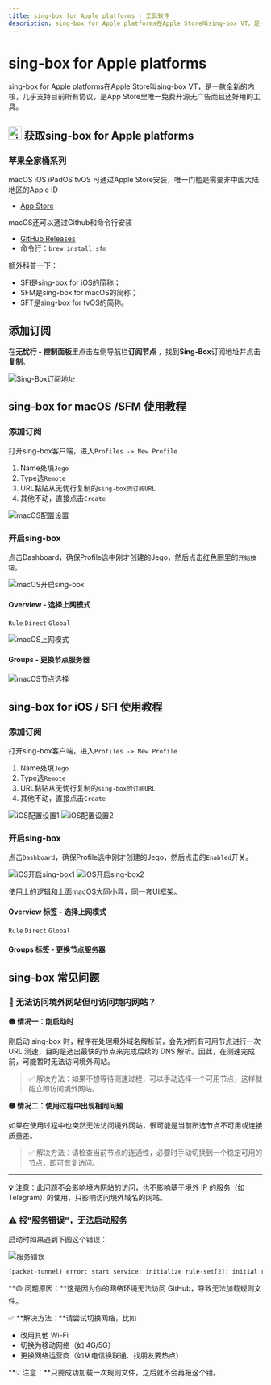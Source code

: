 ```yaml
---
title: sing-box for Apple platforms - 工具软件
description: sing-box for Apple platforms在Apple Store叫sing-box VT，是一款全新的内核，几乎支持目前所有协议，是App Store里唯一免费开源无广告而且还好用的工具。
---
```


# sing-box for Apple platforms

sing-box for Apple platforms在Apple Store叫sing-box VT，是一款全新的内核，几乎支持目前所有协议，是App Store里唯一免费开源无广告而且还好用的工具。

## <img src="/Jego/images/image_spaces_2FtaiByLw8cj0IZKJTlaiM_2Fuploads_2FX6LBfzRlMdWyQVvPC9eg_2Fimage_1.png" width="26" height="26" alt="sing-box图标"> 获取sing-box for Apple platforms

### 苹果全家桶系列

macOS iOS iPadOS tvOS 可通过Apple Store安装，唯一门槛是需要非中国大陆地区的Apple ID

* [App Store](https://apps.apple.com/app/sing-box-vt/id6673731168)

macOS还可以通过Github和命令行安装

* [GitHub Releases](https://github.com/SagerNet/sing-box/releases)
* 命令行：`brew install sfm`

额外科普一下：

* SFI是sing-box for iOS的简称；
* SFM是sing-box for macOS的简称；
* SFT是sing-box for tvOS的简称。

## 添加订阅

在**无忧行 - 控制面板**里点击左侧导航栏**订阅节点**  ，找到**Sing-Box**订阅地址并点击**复制**。

<img src="/Jego/images/image_spaces_2FtaiByLw8cj0IZKJTlaiM_2Fuploads_2FQ9Ncmw0YFCe4ziEMoSuw_2Fimage_3.png" alt="Sing-Box订阅地址">

## sing-box for macOS /SFM 使用教程

### 添加订阅

打开sing-box客户端，进入`Profiles -> New Profile`

1. Name处填`Jego`
2. Type选`Remote`
3. URL黏贴从无忧行复制的`sing-box的订阅URL`
4. 其他不动，直接点击`Create`

<img src="/Jego/images/image_spaces_2FtaiByLw8cj0IZKJTlaiM_2Fuploads_2FUVouSyaeUPhkLV9rNm2A_2Fimage_1.png" alt="macOS配置设置">

### 开启sing-box

点击Dashboard，确保Profile选中刚才创建的Jego，然后点击红色圈里的`开始按钮`。

<img src="/Jego/images/image_spaces_2FtaiByLw8cj0IZKJTlaiM_2Fuploads_2FFn3jEa3uWX1o2927aGHo_2Fimage_2.png" alt="macOS开启sing-box">

#### Overview - 选择上网模式

`Rule` `Direct` `Global`

<img src="/Jego/images/image_spaces_2FtaiByLw8cj0IZKJTlaiM_2Fuploads_2FOHCHUCUIQ4chAL7HNnPm_2Fimage_3.png" alt="macOS上网模式">

#### Groups - 更换节点服务器

<img src="/Jego/images/image_spaces_2FtaiByLw8cj0IZKJTlaiM_2Fuploads_2F1pikxhPrKq6ac7M6ltdW_2Fimage_1.png" alt="macOS节点选择">

## sing-box for iOS / SFI 使用教程

### 添加订阅

打开sing-box客户端，进入`Profiles -> New Profile`

1. Name处填`Jego`
2. Type选`Remote`
3. URL黏贴从无忧行复制的`sing-box的订阅URL`
4. 其他不动，直接点击`Create`

<img src="/Jego/images/image_spaces_2FtaiByLw8cj0IZKJTlaiM_2Fuploads_2FAmFAcPyKVpuBQXXrvZKK_2F20250714-162644_2.png" alt="iOS配置设置1"> <img src="/Jego/images/image_spaces_2FtaiByLw8cj0IZKJTlaiM_2Fuploads_2Ff2h51eKe6LMghnHdmdzl_2F20250714-162647_3.png" alt="iOS配置设置2">

### 开启sing-box

点击`Dashboard`，确保Profile选中刚才创建的Jego，然后点击的`Enabled`开关。

<img src="/Jego/images/image_spaces_2FtaiByLw8cj0IZKJTlaiM_2Fuploads_2FxZVgmsq4OQLsT2eLghMZ_2F20250714-162650_1.png" alt="iOS开启sing-box1"> <img src="/Jego/images/image_spaces_2FtaiByLw8cj0IZKJTlaiM_2Fuploads_2Fu0p5d9m5Kv1ZFfm2hvm8_2F20250715-064637_2.png" alt="iOS开启sing-box2">

使用上的逻辑和上面macOS大同小异，同一套UI框架。

#### Overview 标签 - 选择上网模式

`Rule` `Direct` `Global`

#### Groups 标签 - 更换节点服务器

## sing-box 常见问题

### 🚫 无法访问境外网站但可访问境内网站？

**🟡 情况一：刚启动时**

刚启动 sing-box 时，程序在处理境外域名解析前，会先对所有可用节点进行一次 URL 测速，目的是选出最快的节点来完成后续的 DNS 解析。因此，在测速完成前，可能暂时无法访问境外网站。

> ✅ 解决方法：如果不想等待测速过程，可以手动选择一个可用节点，这样就能立即访问境外网站。

**🟡 情况二：使用过程中出现相同问题**

如果在使用过程中也突然无法访问境外网站，很可能是当前所选节点不可用或连接质量差。

> ✅ 解决方法：请检查当前节点的连通性，必要时手动切换到一个稳定可用的节点，即可恢复访问。

---

**💡** 注意：此问题不会影响境内网站的访问，也不影响基于境外 IP 的服务（如 Telegram）的使用，只影响访问境外域名的网站。

### ⚠️ 报"服务错误"，无法启动服务

启动时如果遇到下图这个错误：

<img src="/Jego/images/image_spaces_2FtaiByLw8cj0IZKJTlaiM_2Fuploads_2FI7tmp4qdI0FYxbbPmGdN_2F20250720133807_3.jpg" alt="服务错误">

```xml
(packet-tunnel) error: start service: initialize rule-set[2]: initial rule-set: geosite-geolocation-cn: Get "https://raw.githubusercontent.com/SagerNet/sing-geosite/rule-set/geosite-geolocation-cn.srs": context deadline exceeded | initialize rule-set[2]: initial rule-set: geoip-cn: Get "https://raw.githubusercontent.com/SagerNet/sing-geoip/rule-set/geoip-cn.srs": initialize rule-set[2]: initial rule-set: geosite-geolocation-cn: Get "https://raw.githubusercontent.com/SagerNet/sing-geosite/rule-set/geosite-geolocation-cn.srs": context deadline exceeded | initialize rule-set[2]: initial rule-set: geosite-geolocation-!cn: Get "https://raw.githubusercontent.com/SagerNet/sing-geosite/rule-set/geosite-geolocation-!cn.srs": initialize rule-set[2]: initial rule-set: geosite-geolocation-cn: Get "https://raw.githubusercontent.com/SagerNet/sing-geosite/rule-set/geosite-geolocation-cn.srs": context deadline exceeded
```

**🟡 问题原因：**这是因为你的网络环境无法访问 GitHub，导致无法加载规则文件。

✅ **解决方法：**请尝试切换网络，比如：

* 改用其他 Wi-Fi
* 切换为移动网络（如 4G/5G）
* 更换网络运营商（如从电信换联通、找朋友要热点）

**💡 注意：**只要成功加载一次规则文件，之后就不会再报这个错。
